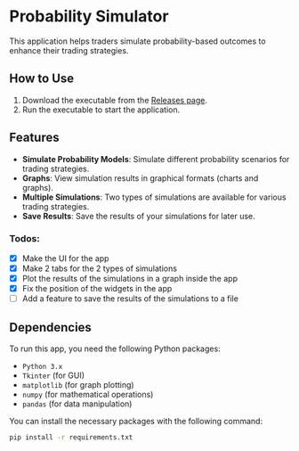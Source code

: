 # Probability Simulator

This application helps traders simulate probability-based outcomes to enhance their trading strategies.

## How to Use

1. Download the executable from the [Releases page](https://github.com/your-username/your-repo/releases).
2. Run the executable to start the application.

## Features

- **Simulate Probability Models**: Simulate different probability scenarios for trading strategies.
- **Graphs**: View simulation results in graphical formats (charts and graphs).
- **Multiple Simulations**: Two types of simulations are available for various trading strategies.
- **Save Results**: Save the results of your simulations for later use.

### **Todos:**

- [x] Make the UI for the app
- [x] Make 2 tabs for the 2 types of simulations
- [x] Plot the results of the simulations in a graph inside the app
- [x] Fix the position of the widgets in the app
- [ ] Add a feature to save the results of the simulations to a file

## Dependencies

To run this app, you need the following Python packages:

- `Python 3.x`
- `Tkinter` (for GUI)
- `matplotlib` (for graph plotting)
- `numpy` (for mathematical operations)
- `pandas` (for data manipulation)

You can install the necessary packages with the following command:

```bash
pip install -r requirements.txt
```
